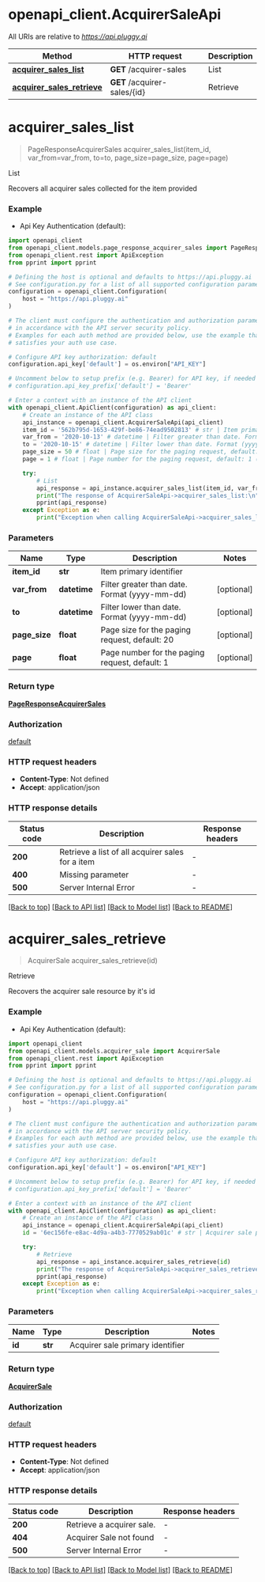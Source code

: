 # openapi_client.AcquirerSaleApi

All URIs are relative to *https://api.pluggy.ai*

Method | HTTP request | Description
------------- | ------------- | -------------
[**acquirer_sales_list**](AcquirerSaleApi.md#acquirer_sales_list) | **GET** /acquirer-sales | List
[**acquirer_sales_retrieve**](AcquirerSaleApi.md#acquirer_sales_retrieve) | **GET** /acquirer-sales/{id} | Retrieve


# **acquirer_sales_list**
> PageResponseAcquirerSales acquirer_sales_list(item_id, var_from=var_from, to=to, page_size=page_size, page=page)

List

Recovers all acquirer sales collected for the item provided

### Example

* Api Key Authentication (default):

```python
import openapi_client
from openapi_client.models.page_response_acquirer_sales import PageResponseAcquirerSales
from openapi_client.rest import ApiException
from pprint import pprint

# Defining the host is optional and defaults to https://api.pluggy.ai
# See configuration.py for a list of all supported configuration parameters.
configuration = openapi_client.Configuration(
    host = "https://api.pluggy.ai"
)

# The client must configure the authentication and authorization parameters
# in accordance with the API server security policy.
# Examples for each auth method are provided below, use the example that
# satisfies your auth use case.

# Configure API key authorization: default
configuration.api_key['default'] = os.environ["API_KEY"]

# Uncomment below to setup prefix (e.g. Bearer) for API key, if needed
# configuration.api_key_prefix['default'] = 'Bearer'

# Enter a context with an instance of the API client
with openapi_client.ApiClient(configuration) as api_client:
    # Create an instance of the API class
    api_instance = openapi_client.AcquirerSaleApi(api_client)
    item_id = '562b795d-1653-429f-be86-74ead9502813' # str | Item primary identifier
    var_from = '2020-10-13' # datetime | Filter greater than date. Format (yyyy-mm-dd) (optional)
    to = '2020-10-15' # datetime | Filter lower than date. Format (yyyy-mm-dd) (optional)
    page_size = 50 # float | Page size for the paging request, default: 20 (optional)
    page = 1 # float | Page number for the paging request, default: 1 (optional)

    try:
        # List
        api_response = api_instance.acquirer_sales_list(item_id, var_from=var_from, to=to, page_size=page_size, page=page)
        print("The response of AcquirerSaleApi->acquirer_sales_list:\n")
        pprint(api_response)
    except Exception as e:
        print("Exception when calling AcquirerSaleApi->acquirer_sales_list: %s\n" % e)
```



### Parameters


Name | Type | Description  | Notes
------------- | ------------- | ------------- | -------------
 **item_id** | **str**| Item primary identifier | 
 **var_from** | **datetime**| Filter greater than date. Format (yyyy-mm-dd) | [optional] 
 **to** | **datetime**| Filter lower than date. Format (yyyy-mm-dd) | [optional] 
 **page_size** | **float**| Page size for the paging request, default: 20 | [optional] 
 **page** | **float**| Page number for the paging request, default: 1 | [optional] 

### Return type

[**PageResponseAcquirerSales**](PageResponseAcquirerSales.md)

### Authorization

[default](../README.md#default)

### HTTP request headers

 - **Content-Type**: Not defined
 - **Accept**: application/json

### HTTP response details

| Status code | Description | Response headers |
|-------------|-------------|------------------|
**200** | Retrieve a list of all acquirer sales for a item |  -  |
**400** | Missing parameter |  -  |
**500** | Server Internal Error |  -  |

[[Back to top]](#) [[Back to API list]](../README.md#documentation-for-api-endpoints) [[Back to Model list]](../README.md#documentation-for-models) [[Back to README]](../README.md)

# **acquirer_sales_retrieve**
> AcquirerSale acquirer_sales_retrieve(id)

Retrieve

Recovers the acquirer sale resource by it's id

### Example

* Api Key Authentication (default):

```python
import openapi_client
from openapi_client.models.acquirer_sale import AcquirerSale
from openapi_client.rest import ApiException
from pprint import pprint

# Defining the host is optional and defaults to https://api.pluggy.ai
# See configuration.py for a list of all supported configuration parameters.
configuration = openapi_client.Configuration(
    host = "https://api.pluggy.ai"
)

# The client must configure the authentication and authorization parameters
# in accordance with the API server security policy.
# Examples for each auth method are provided below, use the example that
# satisfies your auth use case.

# Configure API key authorization: default
configuration.api_key['default'] = os.environ["API_KEY"]

# Uncomment below to setup prefix (e.g. Bearer) for API key, if needed
# configuration.api_key_prefix['default'] = 'Bearer'

# Enter a context with an instance of the API client
with openapi_client.ApiClient(configuration) as api_client:
    # Create an instance of the API class
    api_instance = openapi_client.AcquirerSaleApi(api_client)
    id = '6ec156fe-e8ac-4d9a-a4b3-7770529ab01c' # str | Acquirer sale primary identifier

    try:
        # Retrieve
        api_response = api_instance.acquirer_sales_retrieve(id)
        print("The response of AcquirerSaleApi->acquirer_sales_retrieve:\n")
        pprint(api_response)
    except Exception as e:
        print("Exception when calling AcquirerSaleApi->acquirer_sales_retrieve: %s\n" % e)
```



### Parameters


Name | Type | Description  | Notes
------------- | ------------- | ------------- | -------------
 **id** | **str**| Acquirer sale primary identifier | 

### Return type

[**AcquirerSale**](AcquirerSale.md)

### Authorization

[default](../README.md#default)

### HTTP request headers

 - **Content-Type**: Not defined
 - **Accept**: application/json

### HTTP response details

| Status code | Description | Response headers |
|-------------|-------------|------------------|
**200** | Retrieve a acquirer sale. |  -  |
**404** | Acquirer Sale not found |  -  |
**500** | Server Internal Error |  -  |

[[Back to top]](#) [[Back to API list]](../README.md#documentation-for-api-endpoints) [[Back to Model list]](../README.md#documentation-for-models) [[Back to README]](../README.md)

